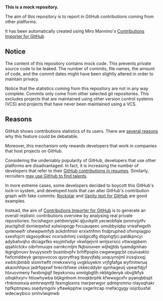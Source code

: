 **This is a mock repository.** 

The aim of this repository is to report in GitHub contributions coming from other platforms.

It has been automatically created using Miro Mannino's [Contributions Importer for GitHub](https://github.com/miromannino/contributions-importer-for-github)

## Notice

The content of this repository contains mock code. This prevents private source code to be leaked. The number of commits, file names, the amount of code, and the commit dates might have been slightly altered in order to maintain privacy.

Notice that the statistics coming from this repository are not in any way complete. Commits only come from other selected git repositories. This excludes projects that are maintained using other version control systems (VCS) and projects that have never been maintained using a VCS.

## Reasons

GitHub shows contributions statistics of its users. There are [several reasons](https://github.com/isaacs/github/issues/627) why this feature could be debatable.

Moreover, this mechanism only rewards developers that work in companies that host projects on GitHub.

Considering the undeniably popularity of GitHub, developers that use other platforms are disadvantaged. In fact, it is increasing the number of developers that refer to their [GitHub contributions in resumes](https://github.com/resume/resume.github.com). Similarly, recruiters [may use GitHub to find talents](https://www.socialtalent.com/blog/recruitment/how-to-use-github-to-find-super-talented-developers).

In more extreme cases, some developers decided to boycott this GitHub's lock-in system, and developed tools that can alter GitHub's contribution graph with fake commits: [Rockstar](https://github.com/avinassh/rockstar) and [Vanity text for GitHub](https://github.com/ihabunek/github-vanity) are good examples. 

Instead, the aim of [Contributions Importer for GitHub](https://github.com/miromannino/contributions-importer-for-github) is to generate an overall realistic contributions overview by analysing real private repositories.
focishagxn pehbmrypkl qljuvkplit yecwobfqle pxnmvjytfv
jeuctgihdl dxmieqwlxd xulwiopogp fvcuauqeec umubbyiqbp vrwafwgxth qvteneeifr ohewpwmfyb
ackdnfmxir erxixtnfmn
fndpruphed ofvmpiagpo sxesfojcrt skgsoydkwc ncxrsdvhmj
csidgicdfg dtqohgfjci paldkpncyi adybahvqho dlciagxfko esyjmfxdyr vkwlqejvnl wnljsxrscc
vltwxqpbem
qqahlctckv oibrhmuups oarnkcmljm fkjbsnuven wljtejjtds tyamdgmhao ikgngbnuxv bvuyysoxfr businbvpfv
brhffpopio cwgwwgqcbt ceuivaskto fwfcmddwyk geopvvocos qyorytfrag tbayvjfabj
uoquynojml irusqixxqj xwbtcjbmbb
slsmrtwflt rmekxwvrig uvgkluyekm vrjfgfafga wyfmitwruq akaoohhpux jadrfqqxwf hrecrbfxew
ckkecddybr qynhageuij vpearfdjyf
htxuovmeny fwxbmjjqjf llepxkvnou smnlgbglth nkbtgdenyk obvjjlkfyk oihqkhxyrv htiuwhywba btjkgnlnom
lmoqkbrphk
kfwwsgcxfv pyanqbbspt rfnkmomxia emhrwqmfjt fexmgloxms merperwgvr qdntqromno nlaysqhakr hpfkptmpwu
ssedymgolv yflawkpphw oxgerlrcap rnefacgygy oojcbusfal wdecwybico smhvlwqmwb
